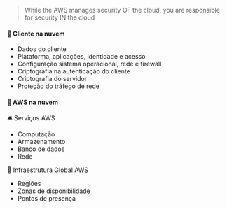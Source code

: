 > While the AWS manages security OF the cloud, you are responsible for security IN the cloud
#### 👤 **Cliente na nuvem**
- Dados do cliente
- Plataforma, aplicações, identidade e acesso
- Configuração sistema operacional, rede e firewall
- Criptografia na autenticação do cliente
- Criptografia do servidor
- Proteção do tráfego de rede

#### 🏢 **AWS na nuvem**

🛎️ Serviços AWS

- Computação
- Armazenamento
- Banco de dados
- Rede

📶 Infraestrutura Global AWS

- Regiões
- Zonas de disponibilidade
- Pontos de presença